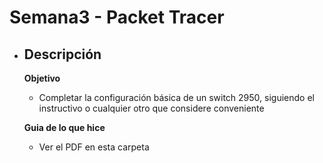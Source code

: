 # Semana3 - Packet Tracer

   - ## Descripción
      **Objetivo**

     - Completar la configuración básica de un switch 2950, siguiendo el instructivo o cualquier otro que considere conveniente
     
      **Guia de lo que hice**

     - Ver el PDF en esta carpeta